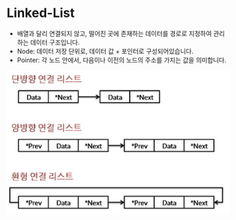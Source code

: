 # Linked-List
- 배열과 달리 연결되지 않고, 떨어진 곳에 존재하는 데이터를 경로로 지정하여 관리하는 데이터 구조입니다. 
- Node: 데이터 저장 단위로, 데이터 값 + 포인터로 구성되어있습니다.
- Pointer: 각 노드 안에서, 다음이나 이전의 노드의 주소를 가지는 값을 의미합니다.

![LinkedList](/Algorithm/LinkedList/linkedlist.png)
